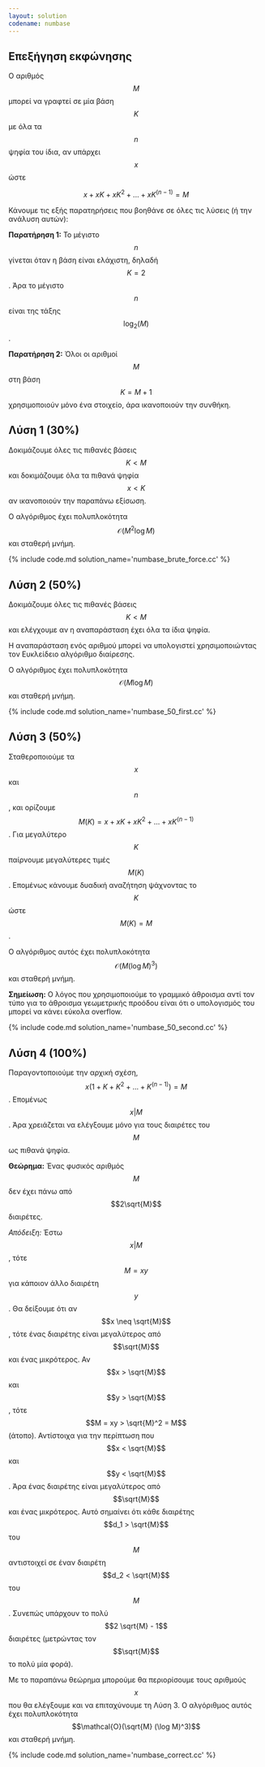```yaml
---
layout: solution
codename: numbase
---
```


## Επεξήγηση εκφώνησης
Ο αριθμός $$M$$ μπορεί να γραφτεί σε μία βάση $$K$$ με όλα τα $$n$$ ψηφία του ίδια, αν υπάρχει $$x$$ ώστε

$$x + xK + xK^2 + ... + xK^{(n-1)} = M$$

Κάνουμε τις εξής παρατηρήσεις που βοηθάνε σε όλες τις λύσεις (ή την ανάλυση αυτών):

**Παρατήρηση 1:** Το μέγιστο $$n$$ γίνεται όταν η βάση είναι ελάχιστη, δηλαδή $$K=2$$. Άρα το μέγιστο $$n$$ είναι της τάξης $$\log_2(M)$$.

**Παρατήρηση 2:** Όλοι οι αριθμοί $$M$$ στη βάση $$K = M+1$$ χρησιμοποιούν μόνο ένα στοιχείο, άρα ικανοποιούν την συνθήκη.

## Λύση 1 (30%)
Δοκιμάζουμε όλες τις πιθανές βάσεις $$K < M$$ και δοκιμάζουμε όλα τα πιθανά ψηφία $$x < K$$ αν ικανοποιούν την παραπάνω εξίσωση.

Ο αλγόριθμος έχει πολυπλοκότητα $$\mathcal{O}(M^2 \log M)$$ και σταθερή μνήμη.

{% include code.md solution_name='numbase_brute_force.cc' %}

## Λύση 2 (50%)
Δοκιμάζουμε όλες τις πιθανές βάσεις $$K < M$$ και ελέγχουμε αν η αναπαράσταση έχει όλα τα ίδια ψηφία. 

Η αναπαράσταση ενός αριθμού μπορεί να υπολογιστεί χρησιμοποιώντας τον Ευκλείδειο αλγόριθμο διαίρεσης.

Ο αλγόριθμος έχει πολυπλοκότητα $$\mathcal{O}(M \log M)$$ και σταθερή μνήμη.

{% include code.md solution_name='numbase_50_first.cc' %}

## Λύση 3 (50%)
Σταθεροποιούμε τα $$x$$ και $$n$$, και ορίζουμε 
$$M(K) = x + xK + xK^2 + ... + xK^{(n-1)}$$.
Για μεγαλύτερο $$K$$ παίρνουμε μεγαλύτερες τιμές $$M(K)$$. Επομένως κάνουμε δυαδική αναζήτηση ψάχνοντας το $$K$$ ώστε $$M(K) = M$$. 

Ο αλγόριθμος αυτός έχει πολυπλοκότητα $$\mathcal{O}(M (\log M)^3)$$ και σταθερή μνήμη.

**Σημείωση:** Ο λόγος που χρησιμοποιούμε το γραμμικό άθροισμα αντί τον τύπο για το άθροισμα γεωμετρικής προόδου είναι ότι ο υπολογισμός του μπορεί να κάνει εύκολα overflow.

{% include code.md solution_name='numbase_50_second.cc' %}


## Λύση 4 (100%)
Παραγοντοποιούμε την αρχική σχέση, $$x(1 + K + K^2 + ... + K^{(n-1)}) = M$$.
Επομένως $$x | M$$. Άρα χρειάζεται να ελέγξουμε μόνο για τους διαιρέτες του $$M$$ ως πιθανά ψηφία. 

**Θεώρημα:** Ένας φυσικός αριθμός $$M$$ δεν έχει πάνω από $$2\sqrt{M}$$ διαιρέτες.

*Απόδειξη:* Έστω $$x | M$$, τότε $$M = xy$$ για κάποιον άλλο διαιρέτη $$y$$. Θα δείξουμε ότι αν $$x \neq \sqrt{M}$$, τότε ένας διαιρέτης είναι μεγαλύτερος από $$\sqrt{M}$$ και ένας μικρότερος. 
Αν $$x > \sqrt{M}$$ και $$y > \sqrt{M}$$, τότε $$M = xy > \sqrt{M}^2 = M$$ (άτοπο). Αντίστοιχα για την περίπτωση που $$x < \sqrt{M}$$ και $$y < \sqrt{M}$$. Άρα ένας διαιρέτης είναι μεγαλύτερος από $$\sqrt{M}$$ και ένας μικρότερος.
Αυτό σημαίνει ότι κάθε διαιρέτης $$d_1 > \sqrt{M}$$ του $$M$$ αντιστοιχεί σε έναν διαιρέτη $$d_2 < \sqrt{M}$$ του $$M$$. Συνεπώς υπάρχουν το πολύ $$2 \sqrt{M} - 1$$ διαιρέτες (μετρώντας τον $$\sqrt{M}$$ το πολύ μία φορά).

Με το παραπάνω θεώρημα μπορούμε θα περιορίσουμε τους αριθμούς $$x$$ που θα ελέγξουμε και να επιταχύνουμε τη Λύση 3. Ο αλγόριθμος αυτός έχει πολυπλοκότητα $$\mathcal{O}(\sqrt{M} (\log M)^3)$$ και σταθερή μνήμη.

{% include code.md solution_name='numbase_correct.cc' %}